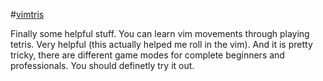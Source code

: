 #[vimtris](https://nottgy.github.io/einstain/vimtris)

Finally some helpful stuff.
You can learn vim movements through playing tetris. Very helpful (this actually helped me roll in the vim).
And it is pretty tricky, there are different game modes for complete beginners and professionals.
You should definetly try it out.
